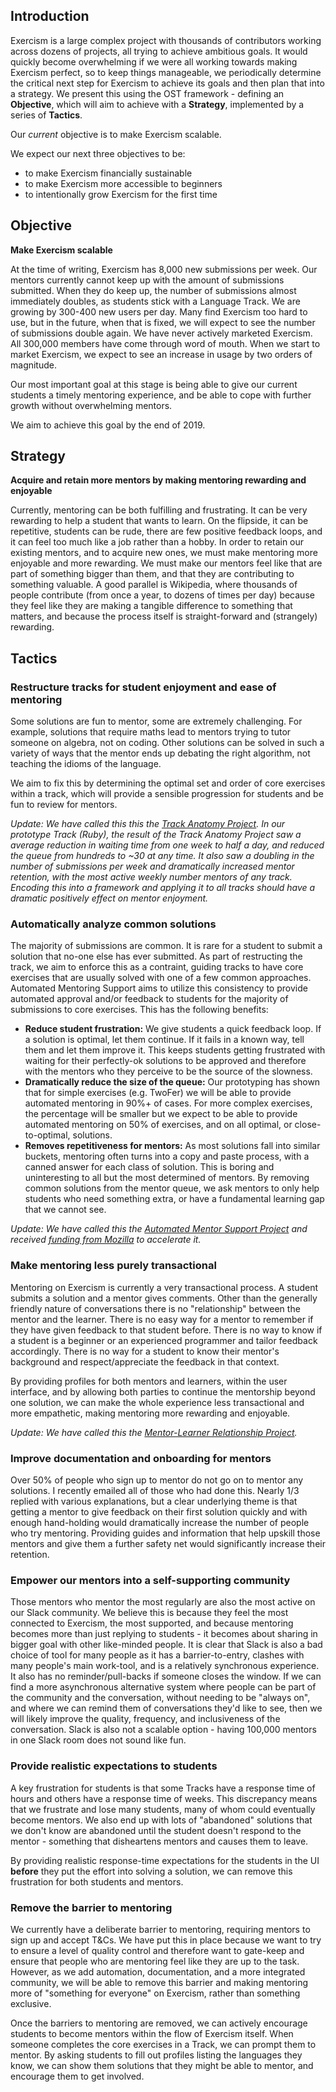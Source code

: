 ## Introduction

Exercism is a large complex project with thousands of contributors working across dozens of projects, all trying to achieve ambitious goals. It would quickly become overwhelming if we were all working towards making Exercism perfect, so to keep things manageable, we periodically determine the critical next step for Exercism to achieve its goals and then plan that into a strategy.  We present this using the OST framework - defining an **Objective**, which will aim to achieve with a **Strategy**, implemented by a series of **Tactics**.

Our _current_ objective is to make Exercism scalable. 

We expect our next three objectives to be:
- to make Exercism financially sustainable
- to make Exercism more accessible to beginners
- to intentionally grow Exercism for the first time

## Objective

**Make Exercism scalable**

At the time of writing, Exercism has 8,000 new submissions per week. Our mentors currently cannot keep up with the amount of submissions submitted. When they do keep up, the number of submissions almost immediately doubles, as students stick with a Language Track. We are growing by 300-400 new users per day. Many find Exercism too hard to use, but in the future, when that is fixed, we will expect to see the number of submissions double again. We have never actively marketed Exercism. All 300,000 members have come through word of mouth. When we start to market Exercism, we expect to see an increase in usage by two orders of magnitude. 

Our most important goal at this stage is being able to give our current students a timely mentoring experience, and be able to cope with further growth without overwhelming mentors.

We aim to achieve this goal by the end of 2019.

## Strategy

**Acquire and retain more mentors by making mentoring rewarding and enjoyable**

Currently, mentoring can be both fulfilling and frustrating. It can be very rewarding to help a student that wants to learn. On the flipside, it can be repetitive, students can be rude, there are few positive feedback loops, and it can feel too much like a job rather than a hobby. In order to retain our existing mentors, and to acquire new ones, we must make mentoring more enjoyable and more rewarding. We must make our mentors feel like that are part of something bigger than them, and that they are contributing to something valuable. A good parallel is Wikipedia, where thousands of people contribute (from once a year, to dozens of times per day) because they feel like they are making a tangible difference to something that matters, and because the process itself is straight-forward and (strangely) rewarding.

## Tactics

### Restructure tracks for student enjoyment and ease of mentoring

Some solutions are fun to mentor, some are extremely challenging. For example, solutions that require maths lead to mentors trying to tutor someone on algebra, not on coding. Other solutions can be solved in such a variety of ways that the mentor ends up debating the right algorithm, not teaching the idioms of the language.

We aim to fix this by determining the optimal set and order of core exercises within a track, which will provide a sensible progression for students and be fun to review for mentors. 

_Update: We have called this this the [Track Anatomy Project](https://exercism.io/blog/track-anatomy-project). In our prototype Track (Ruby), the result of the Track Anatomy Project saw a average reduction in waiting time from one week to half a day, and reduced the queue from hundreds to ~30 at any time. It also saw a doubling in the number of submissions per week and dramatically increased mentor retention, with the most active weekly number mentors of any track. Encoding this into a framework and applying it to all tracks should have a dramatic positively effect on mentor enjoyment._

### Automatically analyze common solutions

The majority of submissions are common. It is rare for a student to submit a solution that no-one else has ever submitted. As part of restructing the track, we aim to enforce this as a contraint, guiding tracks to have core exercises that are usually solved with one of a few common approaches. Automated Mentoring Support aims to utilize this consistency to provide automated approval and/or feedback to students for the majority of submissions to core exercises. This has the following benefits:
- **Reduce student frustration:** We give students a quick feedback loop. If a solution is optimal, let them continue. If it fails in a known way, tell them and let them improve it. This keeps students getting frustrated with waiting for their perfectly-ok solutions to be approved and therefore with the mentors who they perceive to be the source of the slowness.
- **Dramatically reduce the size of the queue:** Our prototyping has shown that for simple exercises (e.g. TwoFer) we will be able to provide automated mentoring in 90%+ of cases. For more complex exercises, the percentage will be smaller but we expect to be able to provide automated mentoring on 50% of exercises, and on all optimal, or close-to-optimal, solutions.
- **Removes repetitiveness for mentors:** As most solutions fall into similar buckets, mentoring often turns into a copy and paste process, with a canned answer for each class of solution. This is boring and uninteresting to all but the most determined of mentors. By removing common solutions from the mentor queue, we ask mentors to only help students who need something extra, or have a fundamental learning gap that we cannot see.

_Update: We have called this the [Automated Mentor Support Project](https://exercism.io/blog/automated-mentoring-support-project) and received [funding from Mozilla](https://exercism.io/blog/mozilla-supports-exercism-static-analysis) to accelerate it._

### Make mentoring less purely transactional

Mentoring on Exercism is currently a very transactional process. A student submits a solution and a mentor gives comments. Other than the generally friendly nature of conversations there is no "relationship" between the mentor and the learner. There is no easy way for a mentor to remember if they have given feedback to that student before. There is no way to know if a student is a beginner or an experienced programmer and tailor feedback accordingly. There is no way for a student to know their mentor's background and respect/appreciate the feedback in that context.

By providing profiles for both mentors and learners, within the user interface, and by allowing both parties to continue the mentorship beyond one solution, we can make the whole experience less transactional and more empathetic, making mentoring more rewarding and enjoyable.

_Update: We have called this the [Mentor-Learner Relationship Project](https://github.com/exercism/exercism/issues/4658)._

### Improve documentation and onboarding for mentors

Over 50% of people who sign up to mentor do not go on to mentor any solutions. I recently emailed all of those who had done this. Nearly 1/3 replied with various explanations, but a clear underlying theme is that getting a mentor to give feedback on their first solution quickly and with enough hand-holding would dramatically increase the number of people who try mentoring. Providing guides and information that help upskill those mentors and give them a further safety net would significantly increase their retention.

### Empower our mentors into a self-supporting community

Those mentors who mentor the most regularly are also the most active on our Slack community. We believe this is because they feel the most connected to Exercism, the most supported, and because mentoring becomes more than just replying to students - it becomes about sharing in bigger goal with other like-minded people. It is clear that Slack is also a bad choice of tool for many people as it has a barrier-to-entry, clashes with many people's main work-tool, and is a relatively synchronous experience. It also has no reminder/pull-backs if someone closes the window. If we can find a more asynchronous alternative system where people can be part of the community and the conversation, without needing to be "always on", and where we can remind them of conversations they'd like to see, then we will likely improve the quality, frequency, and inclusiveness of the conversation. Slack is also not a scalable option - having 100,000 mentors in one Slack room does not sound like fun.

### Provide realistic expectations to students

A key frustration for students is that some Tracks have a response time of hours and others have a response time of weeks. This discrepancy means that we frustrate and lose many students, many of whom could eventually become mentors. We also end up with lots of "abandoned" solutions that we don't know are abandoned until the student doesn't respond to the mentor - something that disheartens mentors and causes them to leave.

By providing realistic response-time expectations for the students in the UI **before** they put the effort into solving a solution, we can remove this frustration for both students and mentors.

### Remove the barrier to mentoring

We currently have a deliberate barrier to mentoring, requiring mentors to sign up and accept T&Cs. We have put this in place because we want to try to ensure a level of quality control and therefore want to gate-keep and ensure that people who are mentoring feel like they are up to the task. However, as we add automation, documentation, and a more integrated community, we will be able to remove this barrier and making mentoring more of "something for everyone" on Exercism, rather than something exclusive.

Once the barriers to mentoring are removed, we can actively encourage students to become mentors within the flow of Exercism itself. When someone completes the core exercises in a Track, we can prompt them to mentor. By asking students to fill out profiles listing the languages they know, we can show them solutions that they might be able to mentor, and encourage them to get involved.
